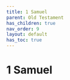 ```yaml
---
title: 1 Samuel
parent: Old Testament
has_children: true
nav_order: 9
layout: default
has_toc: true
---
```


# 1 Samuel
